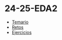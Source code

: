 # 24-25-EDA2

- [Temario](https://github.com/mmasias/EDA2)
- [Retos](/retos/README.md)
- [Ejercicios](/ejercicios/README.md)
